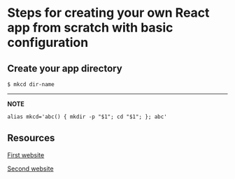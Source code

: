 # Steps for creating your own React app from scratch with basic configuration
## Create your app directory

```console
$ mkcd dir-name 
```
---
**NOTE**
```console
alias mkcd='abc() { mkdir -p "$1"; cd "$1"; }; abc'
```

## Resources
[First website](https://www.codementor.io/@rajjeet/step-by-step-create-a-react-project-from-scratch-11s9skvnxv)

[Second website](https://www.freecodecamp.org/news/how-to-set-up-deploy-your-react-app-from-scratch-using-webpack-and-babel-a669891033d4/)

